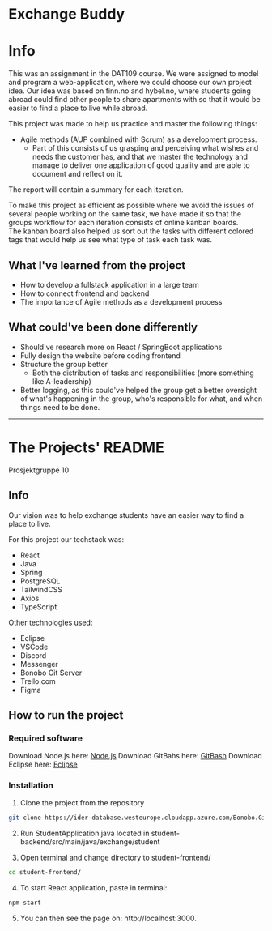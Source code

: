 # Exchange Buddy

# Info

This was an assignment in the DAT109 course. We were assigned to model and program a web-application, where we could choose our own project idea. Our idea was based on finn.no and hybel.no, where students going abroad could find other people to share apartments with so that it would be easier to find a place to live while abroad.

This project was made to help us practice and master the following things:

- Agile methods (AUP combined with Scrum) as a development process.
  - Part of this consists of us grasping and perceiving what wishes and needs the customer has, and that we master the technology and manage to deliver one application of good quality and are able to document and reflect on it.

The report will contain a summary for each iteration.

To make this project as efficient as possible where we avoid the issues of several people working on the same task, we have made it so that the groups workflow for each iteration consists of online kanban boards.  
The kanban board also helped us sort out the tasks with different colored tags that would help us see what type of task each task was.

## What I've learned from the project

- How to develop a fullstack application in a large team
- How to connect frontend and backend
- The importance of Agile methods as a development process

## What could've been done differently

- Should've research more on React / SpringBoot applications
- Fully design the website before coding frontend
- Structure the group better
  - Both the distribution of tasks and responsibilities (more something like A-leadership)
- Better logging, as this could've helped the group get a better oversight of what's happening in the group, who's responsible for what, and when things need to be done.

---

# The Projects' README

Prosjektgruppe 10

## Info

Our vision was to help exchange students have an easier way to find a place to live.

For this project our techstack was:

- React
- Java
- Spring
- PostgreSQL
- TailwindCSS
- Axios
- TypeScript

Other technologies used:

- Eclipse
- VSCode
- Discord
- Messenger
- Bonobo Git Server
- Trello.com
- Figma

## How to run the project

### Required software

Download Node.js here: [Node.js](https://nodejs.org/en)
Download GitBahs here: [GitBash](https://gitforwindows.org/)
Download Eclipse here: [Eclipse](https://www.eclipse.org/downloads/)

### Installation

1. Clone the project from the repository

```bash
git clone https://ider-database.westeurope.cloudapp.azure.com/Bonobo.Git.Server/exchange-buddy.git
```

2. Run StudentApplication.java located in student-backend/src/main/java/exchange/student

3. Open terminal and change directory to student-frontend/

```bash
cd student-frontend/
```

4. To start React application, paste in terminal:

```bash
npm start
```

5. You can then see the page on: http://localhost:3000.
